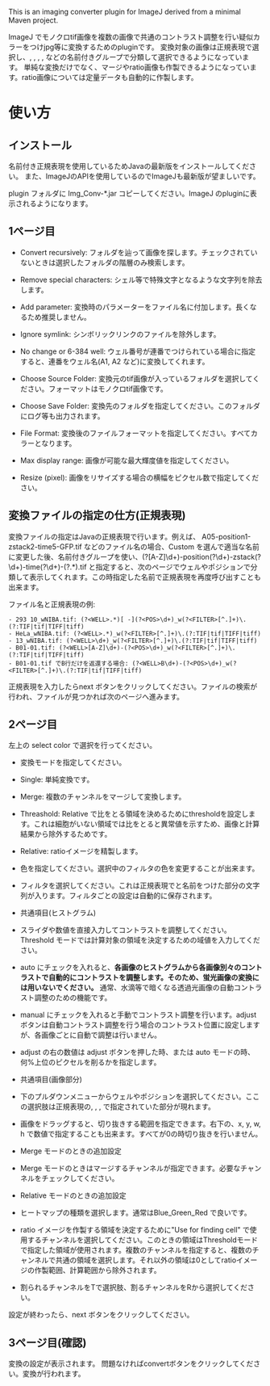 This is an imaging converter plugin for ImageJ derived from a minimal Maven project.


ImageJ でモノクロtif画像を複数の画像で共通のコントラスト調整を行い疑似カラーをつけjpg等に変換するためのpluginです。
変換対象の画像は正規表現で選択し、<WELL>, <POS>, <ZPOS>, <TIME>, <FILTER> などの名前付きグループで分類して選択できるようになっています。
単純な変換だけでなく、マージやratio画像も作製できるようになっています。ratio画像については定量データも自動的に作製します。

# 使い方

## インストール
名前付き正規表現を使用しているためJavaの最新版をインストールしてください。
また、ImageJのAPIを使用しているのでImageJも最新版が望ましいです。

plugin フォルダに Img_Conv-*.jar コピーしてください。ImageJ のpluginに表示されるようになります。

## 1ページ目

- Convert recursively: フォルダを辿って画像を探します。チェックされていないときは選択したフォルダの階層のみ検索します。
- Remove special characters: シェル等で特殊文字となるような文字列を除去します。
- Add parameter: 変換時のパラメーターをファイル名に付加します。長くなるため推奨しません。
- Ignore symlink: シンボリックリンクのファイルを除外します。
- No change or 6-384 well: ウェル番号が連番でつけられている場合に指定すると、連番をウェル名(A1, A2 など)に変換してくれます。

- Choose Source Folder: 変換元のtif画像が入っているフォルダを選択してください。フォーマットはモノクロtif画像です。
- Choose Save Folder: 変換先のフォルダを指定してください。このフォルダにログ等も出力されます。

- File Format: 変換後のファイルフォーマットを指定してください。すべてカラーとなります。
- Max display range: 画像が可能な最大輝度値を指定してください。
- Resize (pixel): 画像をリサイズする場合の横幅をピクセル数で指定してください。

## 変換ファイルの指定の仕方(正規表現)

変換ファイルの指定はJavaの正規表現で行います。例えば、
A05-position1-zstack2-time5-GFP.tif
などのファイル名の場合、Custom を選んで適当な名前に変更した後、名前付きグループを使い、(?<WELL>[A-Z]\d+)-position(?<POS>\d+)-zstack(?<ZPOS>\d+)-time(?<TIME>\d+)-(?<FILTER>.*)\.tif
と指定すると、次のページでウェルやポジションで分類して表示してくれます。この時指定した名前で正規表現を再度呼び出すことも出来ます。

ファイル名と正規表現の例:
```
- 293 10_wNIBA.tif: (?<WELL>.*)[ -](?<POS>\d+)_w(?<FILTER>[^.]+)\.(?:TIF|tif|TIFF|tiff)
- HeLa_wNIBA.tif: (?<WELL>.*)_w(?<FILTER>[^.]+)\.(?:TIF|tif|TIFF|tiff)
- 13_wNIBA.tif: (?<WELL>\d+)_w(?<FILTER>[^.]+)\.(?:TIF|tif|TIFF|tiff)
- B01-01.tif: (?<WELL>[A-Z]\d+)-(?<POS>\d+)_w(?<FILTER>[^.]+)\.(?:TIF|tif|TIFF|tiff)
- B01-01.tif でB行だけを返還する場合: (?<WELL>B\d+)-(?<POS>\d+)_w(?<FILTER>[^.]+)\.(?:TIF|tif|TIFF|tiff)
```
正規表現を入力したらnext ボタンをクリックしてください。ファイルの検索が行われ、ファイルが見つかれば次のページへ進みます。

## 2ページ目

左上の select color で選択を行ってください。

- 変換モードを指定してください。
 - Single: 単純変換です。
 - Merge: 複数のチャンネルをマージして変換します。
 - Threashold: Relative で比をとる領域を決めるためにthresholdを設定します。これは細胞がいない領域では比をとると異常値を示すため、画像と計算結果から除外するためです。
 - Relative: ratioイメージを精製します。
- 色を指定してください。選択中のフィルタの色を変更することが出来ます。
- フィルタを選択してください。これは正規表現で<FILTER>と名前をつけた部分の文字列が入ります。フィルタごとの設定は自動的に保存されます。
  
- 共通項目(ヒストグラム)
 - スライダや数値を直接入力してコントラストを調整してください。Threshold モードでは計算対象の領域を決定するための域値を入力してください。
 - auto にチェックを入れると、**各画像のヒストグラムから各画像別々のコントラストで自動的にコントラストを調整します。そのため、蛍光画像の変換には用いないでください。** 通常、水滴等で暗くなる透過光画像の自動コントラスト調整のための機能です。
 - manual にチェックを入れると手動でコントラスト調整を行います。adjust ボタンは自動コントラスト調整を行う場合のコントラスト位置に設定しますが、各画像ごとに自動で調整は行いません。
 - adjust の右の数値は adjust ボタンを押した時、または auto モードの時、何%上位のピクセルを削るかを指定します。
- 共通項目(画像部分)
 - 下のプルダウンメニューからウェルやポジションを選択してください。ここの選択肢は正規表現の<WELL>, <POS>, <ZPOS>, <TIME> で指定されていた部分が現れます。
 - 画像をドラッグすると、切り抜きする範囲を指定できます。右下の、x, y, w, h で数値で指定することも出来ます。すべてが0の時切り抜きを行いません。

- Merge モードのときの追加設定
 - Merge モードのときはマージするチャンネルが指定できます。必要なチャンネルをチェックしてください。
 
- Relative モードのときの追加設定
 - ヒートマップの種類を選択します。通常はBlue_Green_Red で良いです。
 - ratio イメージを作製する領域を決定するために"Use for finding cell" で使用するチャンネルを選択してください。このときの領域はThresholdモードで指定した領域が使用されます。複数のチャンネルを指定すると、複数のチャンネルで共通の領域を選択します。それ以外の領域は0としてratioイメージの作製範囲、計算範囲から除外されます。
 - 割られるチャンネルをTで選択肢、割るチャンネルをRから選択してください。
 
設定が終わったら、next ボタンをクリックしてください。

## 3ページ目(確認)
変換の設定が表示されます。
問題なければconvertボタンをクリックしてください。変換が行われます。
